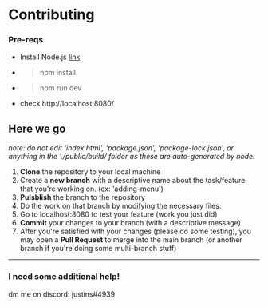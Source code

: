 # Contributing

### Pre-reqs
* Install Node.js [link](https://nodejs.org/en/download/)
* > npm install
* > npm run dev
* check http://localhost:8080/

## Here we go

*note: do not edit 'index.html', 'package.json', 'package-lock.json', or anything in the './public/build/ folder as these are auto-generated by node.*

1. **Clone** the repository to your local machine
2. Create a **new branch** with a descriptive name about the task/feature that you're working on. (ex: 'adding-menu')
3. **Pulsblish** the branch to the repository
4. Do the work on that branch by modifying the necessary files.
5. Go to localhost:8080 to test your feature (work you just did)
6. **Commit** your changes to your branch (with a descriptive message)
7. After you're satisfied with your changes (please do some testing), you may open a **Pull Request** to merge into the main branch (or another branch if you're doing some multi-branch stuff) 

----
### I need some additional help!
dm me on discord: justins#4939